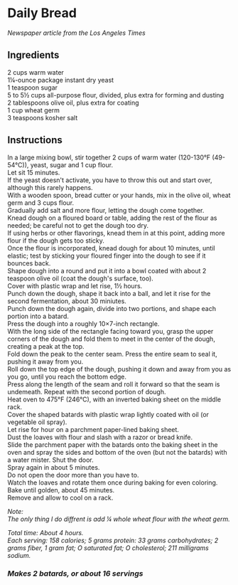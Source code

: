 # Daily Bread

*Newspaper article from the Los Angeles Times*

## Ingredients
2 cups warm water  
1&frac14;-ounce package instant dry yeast  
1 teaspoon sugar  
5 to 5&frac12; cups all-purpose flour, divided, plus extra for forming and dusting  
2 tablespoons olive oil, plus extra for coating  
1 cup wheat germ  
3 teaspoons kosher salt  

## Instructions
In a large mixing bowl, stir together 2 cups of warm water (120-130&deg;F (49-54&deg;C)), yeast, sugar and 1 cup flour.  
Let sit 15 minutes.  
If the yeast doesn't activate, you have to throw this out and start over, although this rarely happens.  
With a wooden spoon, bread cutter or your hands, mix in the olive oil, wheat germ and 3 cups flour.  
Gradually add salt and more flour, letting the dough come together.  
Knead dough on a floured board or table, adding the rest of the flour as needed; be careful not to get the dough too dry.  
If using herbs or other flavorings, knead them in at this point, adding more flour if the dough gets too sticky.  
Once the flour is incorporated, knead dough for about 10 minutes, until elastic; test by sticking your floured finger into the dough to see if it bounces back.  
Shape dough into a round and put it into a bowl coated with about 2 teaspoon olive oil (coat the dough's surface, too).  
Cover with plastic wrap and let rise, 1&frac12; hours.  
Punch down the dough, shape it back into a ball, and let it rise for the second fermentation, about 30 miniutes.  
Punch down the dough again, divide into two portions, and shape each portion into a batard.  
Press the dough into a roughly 10&times;7-inch rectangle.  
With the long side of the rectangle facing toward you, grasp the upper corners of the dough and fold them to meet in the center of the dough, creating a peak at the top.  
Fold down the peak to the center seam. Press the entire seam to seal it, pushing it away from you.  
Roll down the top edge of the dough, pushing it down and away from you as you go, until you reach the bottom edge.  
Press along the length of the seam and roll it forward so that the seam is undemeath. Repeat with the second portion of dough.  
Heat oven to 475&deg;F (246&deg;C), with an inverted baking sheet on the middle rack.  
Cover the shaped batards with plastic wrap lightly coated with oil (or vegetable oil spray).  
Let rise for hour on a parchment paper-lined baking sheet.  
Dust the loaves with flour and slash with a razor or bread knife.  
Slide the parchment paper with the batards onto the baking sheet in the oven and spray the sides and bottom of the oven (but not the batards) with a water mister. Shut the door.  
Spray again in about 5 minutes.  
Do not open the door more than you have to.  
Watch the loaves and rotate them once during baking for even coloring.  
Bake until golden, about 45 minutes.  
Remove and allow to cool on a rack.  

*Note:*  
*The only thing I do diffrent is add &frac14; whole wheat flour with the wheat germ.*  

*Total time: About 4 hours.*  
*Each serving: 158 calories; 5 grams protein: 33 grams carbohydrates; 2 grams fiber, 1 gram fat; O saturated fat; O cholesterol; 211 milligrams sodium.*  

### *Makes 2 batards, or about 16 servings*
